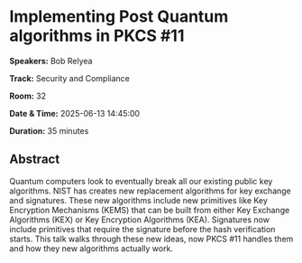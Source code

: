 # Implementing Post Quantum algorithms in PKCS #11

**Speakers:** Bob Relyea
                    
**Track:** Security and Compliance
                    
**Room:** 32
                    
**Date & Time:** 2025-06-13 14:45:00
                    
**Duration:** 35 minutes
                    
## Abstract
                    
Quantum computers look to eventually break all our existing public key algorithms. NIST has creates new replacement algorithms for key exchange and signatures. These new algorithms include new primitives like Key Encryption Mechanisms (KEMS) that can be  built from either Key Exchange Algorithms (KEX) or Key Encryption Algorithms (KEA). Signatures now include primitives that require the signature before the hash verification starts. This talk walks through these new ideas, now PKCS #11 handles them and how they new algorithms actually work.
